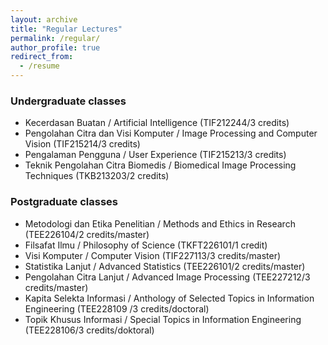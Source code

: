 ```yaml
---
layout: archive
title: "Regular Lectures"
permalink: /regular/
author_profile: true
redirect_from:
  - /resume
---
```


### Undergraduate classes
* Kecerdasan Buatan / Artificial Intelligence (TIF212244/3 credits)
* Pengolahan Citra dan Visi Komputer / Image Processing and Computer Vision (TIF215214/3 credits)
* Pengalaman Pengguna / User Experience (TIF215213/3 credits)
* Teknik Pengolahan Citra Biomedis / Biomedical Image Processing Techniques (TKB213203/2 credits)

### Postgraduate classes 
* Metodologi dan Etika Penelitian / Methods and Ethics in Research (TEE226104/2 credits/master)
* Filsafat Ilmu / Philosophy of Science (TKFT226101/1 credit)
* Visi Komputer / Computer Vision (TIF227113/3 credits/master)
* Statistika Lanjut / Advanced Statistics (TEE226101/2 credits/master)
* Pengolahan Citra Lanjut / Advanced Image Processing (TEE227212/3 credits/master)
* Kapita Selekta Informasi / Anthology of Selected Topics in Information Engineering (TEE228109	/3 credits/doctoral)
* Topik Khusus Informasi / Special Topics in Information Engineering (TEE228106/3 credits/doktoral)
